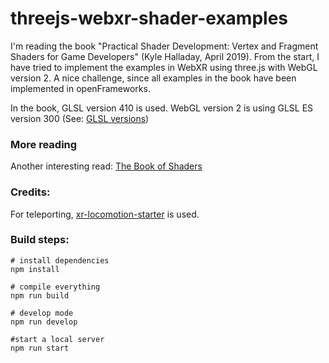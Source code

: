 # threejs-webxr-shader-examples

I'm reading the book "Practical Shader Development: Vertex and Fragment Shaders for Game Developers" (Kyle Halladay, April 2019).
From the start, I have tried to implement the examples in WebXR using three.js with WebGL version 2.
A nice challenge, since all examples in the book have been implemented in openFrameworks.

In the book, GLSL version 410 is used. WebGL version 2 is using GLSL ES version 300
(See: [GLSL versions][GLSL-Versions])

### More reading
Another interesting read: [The Book of Shaders][book-of-shaders]

### Credits:
For teleporting, [xr-locomotion-starter][xr-locomotion-starter] is used.

### Build steps:

```
# install dependencies
npm install

# compile everything
npm run build

# develop mode
npm run develop

#start a local server
npm run start
```

[xr-locomotion-starter]: https://github.com/SamsungInternet/xr-locomotion-starter
[book-of-shaders]: https://thebookofshaders.com/
[GLSL-Versions]: https://github.com/mattdesl/lwjgl-basics/wiki/GLSL-Versions

